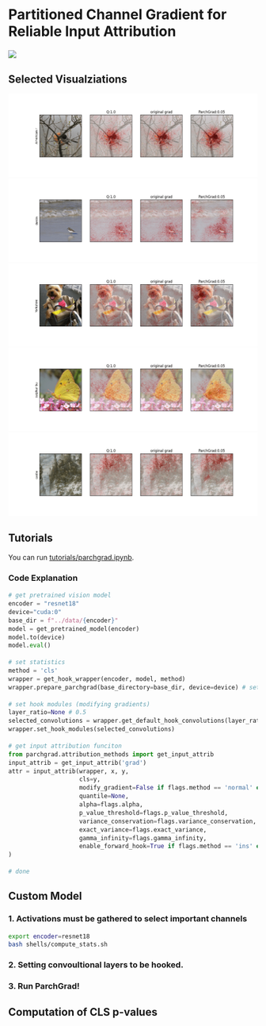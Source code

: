 # Partitioned Channel Gradient for Reliable Input Attribution 


<img align="center" src="https://drive.google.com/uc?export=view&id=1kJwgA-XPdP0k3cd60R8H7jdqtgLbLJ44" width=30% > 



## Selected Visualziations 

<img src="labs/visualize/797.gif">
<img src="labs/visualize/7012.gif">
<img src="labs/visualize/9359.gif">
<img src="labs/visualize/16298.gif">
<img src="labs/visualize/24152.gif">

## Tutorials 

You can run [tutorials/parchgrad.ipynb](https://github.com/fxnnxc/parchgrad/blob/main/tutorials/parchgrad.ipynb). 


### Code Explanation 

```python
# get pretrained vision model 
encoder = "resnet18"
device="cuda:0"
base_dir = f"../data/{encoder}"
model = get_pretrained_model(encoder) 
model.to(device)
model.eval()

# set statistics
method = 'cls'
wrapper = get_hook_wrapper(encoder, model, method) 
wrapper.prepare_parchgrad(base_directory=base_dir, device=device) # setting statistics for each convolutions

# set hook modules (modifying gradients) 
layer_ratio=None # 0.5
selected_convolutions = wrapper.get_default_hook_convolutions(layer_ratio)
wrapper.set_hook_modules(selected_convolutions)

# get input attribution funciton
from parchgrad.attribution_methods import get_input_attrib
input_attrib = get_input_attrib('grad')
attr = input_attrib(wrapper, x, y, 
                    cls=y, 
                    modify_gradient=False if flags.method == 'normal' else True,
                    quantile=None,
                    alpha=flags.alpha,
                    p_value_threshold=flags.p_value_threshold,
                    variance_conservation=flags.variance_conservation,
                    exact_variance=flags.exact_variance,
                    gamma_infinity=flags.gamma_infinity,
                    enable_forward_hook=True if flags.method == 'ins' else False, 
)

# done 
```


## Custom Model 

### 1. Activations must be gathered to select important channels

```bash 
export encoder=resnet18
bash shells/compute_stats.sh
```
 
### 2. Setting convoultional layers to be hooked. 

### 3. Run ParchGrad! 


## Computation of CLS p-values 

